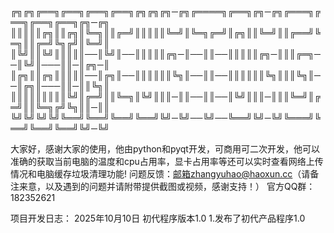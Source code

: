 ╔╗╔╗╔══╗╔══╗╔══╗╔══╗╔╗╔╗╔╗─╔╗╔════╗╔══╗╔╗─╔╗╔═══╗╔══╗╔══╗╔══╗╔╗─╔╗ ║║║║║╔╗║║╔╗║╚═╗║║╔═╝║║║║║╚═╝║╚═╗╔═╝║╔╗║║╚═╝║║╔══╝╚═╗║║╔═╝╚╗╔╝║╚═╝║ ║╚╝║║╚╝║║║║║──║╚╝║──║║║║║╔╗─║──║║──║║║║║╔╗─║║║╔═╗──║╚╝║───║║─║╔╗─║ ║╔╗║║╔╗║║║║║──║╔╗║──║║║║║║╚╗║──║║──║║║║║║╚╗║║║╚╗║──║╔╗║───║║─║║╚╗║ ║║║║║║║║║╚╝║╔═╝║║╚═╗║╚╝║║║─║║──║║──║╚╝║║║─║║║╚═╝║╔═╝║║╚═╗╔╝╚╗║║─║║ ╚╝╚╝╚╝╚╝╚══╝╚══╝╚══╝╚══╝╚╝─╚╝──╚╝──╚══╝╚╝─╚╝╚═══╝╚══╝╚══╝╚══╝╚╝─╚╝

大家好，感谢大家的使用，他由python和pyqt开发，可商用可二次开发，他可以准确的获取当前电脑的温度和cpu占用率，显卡占用率等还可以实时查看网络上传情况和电脑缓存垃圾清理功能!
问题反馈：邮箱zhangyuhao@haoxun.cc（请备注来意，以及遇到的问题并请附带提供截图或视频，感谢支持！） 官方QQ群：182352621

项目开发日志： 2025年10月10日 初代程序版本1.0 1.发布了初代产品程序1.0
